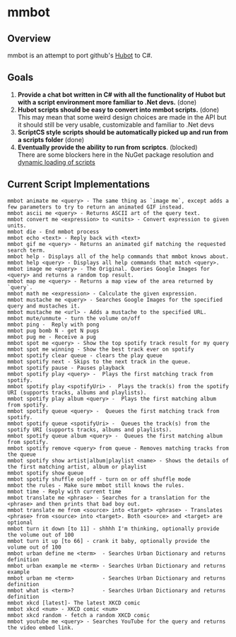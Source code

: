 # mmbot## Overviewmmbot is an attempt to port github's [Hubot](http://www.github.com/github/hubot) to C#.## Goals1.  __Provide a chat bot written in C# with all the functionality of Hubot but with a script environment more familiar to .Net devs.__ (done)2. __Hubot scripts should be easy to convert into mmbot scripts.__ (done)    This may mean that some weird design choices are made in the API but it should still be very usable, customizable and familiar to .Net devs3. __ScriptCS style scripts should be automatically picked up and run from a scripts folder__ (done)4. __Eventually provide the ability to run from scriptcs__. (blocked)    There are some blockers here in the NuGet package resolution and [dynamic loading of scripts](https://github.com/scriptcs/scriptcs/issues/243)## Current Script Implementations    mmbot animate me <query> - The same thing as `image me`, except adds a few parameters to try to return an animated GIF instead.    mmbot ascii me <query> - Returns ASCII art of the query text.    mmbot convert me <expression> to <units> - Convert expression to given units.    mmbot die - End mmbot process    mmbot echo <text> - Reply back with <text>    mmbot gif me <query> - Returns an animated gif matching the requested search term.    mmbot help - Displays all of the help commands that mmbot knows about.    mmbot help <query> - Displays all help commands that match <query>.    mmbot image me <query> - The Original. Queries Google Images for <query> and returns a random top result.    mmbot map me <query> - Returns a map view of the area returned by `query`.    mmbot math me <expression> - Calculate the given expression.    mmbot mustache me <query> - Searches Google Images for the specified query and mustaches it.    mmbot mustache me <url> - Adds a mustache to the specified URL.    mmbot mute/unmute - turn the volume on/off    mmbot ping -  Reply with pong    mmbot pug bomb N - get N pugs    mmbot pug me - Receive a pug    mmbot spot me <query> - Show the top spotify track result for my query    mmbot spot me winning - Show the best track ever on spotify    mmbot spotify clear queue - clears the play queue    mmbot spotify next - Skips to the next track in the queue.    mmbot spotify pause - Pauses playback    mmbot spotify play <query> -  Plays the first matching track from spotify.    mmbot spotify play <spotifyUri> -  Plays the track(s) from the spotify URI (supports tracks, albums and playlists).    mmbot spotify play album <query> -  Plays the first matching album from spotify.    mmbot spotify queue <query> -  Queues the first matching track from spotify.    mmbot spotify queue <spotifyUri> -  Queues the track(s) from the spotify URI (supports tracks, albums and playlists).    mmbot spotify queue album <query> -  Queues the first matching album from spotify.    mmbot spotify remove <query> from queue - Removes matching tracks from the queue    mmbot spotify show artist|album|playlist <name> - Shows the details of the first matching artist, album or playlist    mmbot spotify show queue    mmbot spotify shuffle on|off - turn on or off shuffle mode    mmbot the rules - Make sure mmbot still knows the rules.    mmbot time - Reply with current time    mmbot translate me <phrase> - Searches for a translation for the <phrase> and then prints that bad boy out.    mmbot translate me from <source> into <target> <phrase> - Translates <phrase> from <source> into <target>. Both <source> and <target> are optional    mmbot turn it down [to 11] - shhhh I'm thinking, optionally provide the volume out of 100    mmbot turn it up [to 66] - crank it baby, optionally provide the volume out of 100    mmbot urban define me <term>  - Searches Urban Dictionary and returns definition    mmbot urban example me <term> - Searches Urban Dictionary and returns example    mmbot urban me <term>         - Searches Urban Dictionary and returns definition    mmbot what is <term>?         - Searches Urban Dictionary and returns definition    mmbot xkcd [latest]- The latest XKCD comic    mmbot xkcd <num> - XKCD comic <num>    mmbot xkcd random - fetch a random XKCD comic    mmbot youtube me <query> - Searches YouTube for the query and returns the video embed link.    